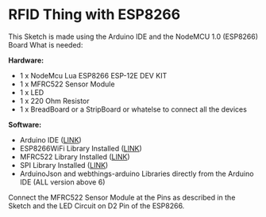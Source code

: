 # RFID Thing with ESP8266

This Sketch is made using the Arduino IDE and the NodeMCU 1.0 (ESP8266) Board
What is needed:

**Hardware:**
  * 1 x NodeMcu Lua ESP8266 ESP-12E DEV KIT 
  * 1 x MFRC522 Sensor Module
  * 1 x LED
  * 1 x 220 Ohm Resistor
  * 1 x BreadBoard or a StripBoard or whatelse to connect all the devices
  
  **Software:**
  * Arduino IDE ([LINK](https://www.arduino.cc/en/Main/Software))
  * ESP8266WiFi Library Installed ([LINK](https://github.com/esp8266/Arduino))
  * MFRC522 Library Installed ([LINK](https://www.arduinolibraries.info/libraries/mfrc522))
  * SPI Library Installed ([LINK](https://www.arduino.cc/en/reference/SPI))
  * ArduinoJson and webthings-arduino Libraries directly from the Arduino IDE (ALL version above 6)

Connect the MFRC522 Sensor Module at the Pins as described in the Sketch and the LED Circuit on D2 Pin of the ESP8266. 
